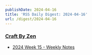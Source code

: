 ```yaml
---
publishDate: 2024-04-16
title: 'RSS Daily Digest: 2024-04-16'
url: /digest/2024-04-16
---
```


### [Craft By Zen](https://craftbyzen.com/)

  * [2024 Week 15 - Weekly Notes](https://craftbyzen.com/blog/2024-04-15-w15-weekly-notes/)
  
